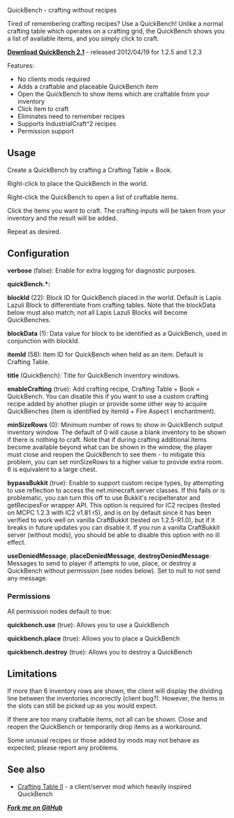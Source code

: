 QuickBench - crafting without recipes

Tired of remembering crafting recipes? Use a QuickBench! Unlike a normal crafting table
which operates on a crafting grid, the QuickBench shows you a list of available items,
and you simply click to craft.

**[Download QuickBench 2.1](http://dev.bukkit.org/server-mods/quickbench/files/6-quick-bench-2-1/)** - released 2012/04/19 for 1.2.5 and 1.2.3

Features:

* No clients mods required
* Adds a craftable and placeable QuickBench item
* Open the QuickBench to show items which are craftable from your inventory
* Click item to craft 
* Eliminates need to remember recipes
* Supports IndustrialCraft^2 recipes
* Permission support

## Usage

Create a QuickBench by crafting a Crafting Table + Book.

Right-click to place the QuickBench in the world.

Right-click the QuickBench to open a list of craftable items.

Click the items you want to craft. The crafting inputs will be taken
from your inventory and the result will be added.

Repeat as desired.

## Configuration

**verbose** (false): Enable for extra logging for diagnostic purposes.

**quickBench.\*:**

**blockId** (22): Block ID for QuickBench placed in the world. Default is Lapis Lazuli Block to differentiate from 
   crafting tables. Note that the blockData below must also match; not all Lapis Lazuli Blocks will become QuickBenches.

**blockData** (1): Data value for block to be identified as a QuickBench, used in conjunction with blockId.

**itemId** (58): Item ID for QuickBench when held as an item. Default is Crafting Table.

**title** (QuickBench): Title for QuickBench inventory windows.

**enableCrafting** (true): Add crafting recipe, Crafting Table + Book = QuickBench. You can disable this
if you want to use a custom crafting recipe added by another plugin or provide some other way to acquire
QuickBenches (item is identified by itemId + Fire Aspect I enchantment).

**minSizeRows** (0): Minimum number of rows to show in QuickBench output inventory window. The default of 0
will cause a blank inventory to be shown if there is nothing to craft. Note that if during crafting additional items
become available beyond what can be shown in the window, the player must close and reopen the QuickBench to see
them - to mitigate this problem, you can set minSizeRows to a higher value to provide extra room. 6 is equivalent to a large chest.

**bypassBukkit** (true): Enable to support custom recipe types, by attempting to use reflection to access
the net.minecraft.server classes. If this fails or is problematic, you can turn this off to use 
Bukkit's recipeIterator and getRecipesFor wrapper API. This option is required for IC2 recipes
(tested on MCPC 1.2.3 with IC2 v1.81 r5), and is on
by default since it has been verified to work well on vanilla CraftBukkit (tested on 1.2.5-R1.0),
but if it breaks in future updates you can disable it. If you run a vanilla CraftBukkit server (without mods),
you should be able to disable this option with no ill effect.

**useDeniedMessage**, **placeDeniedMessage**, **destroyDeniedMessage**: Messages to send to player if attempts
to use, place, or destroy a QuickBench without permission (see nodes below). Set to null to not send any message.

### Permissions

All permission nodes default to true:

**quickbench.use** (true): Allows you to use a QuickBench

**quickbench.place** (true): Allows you to place a QuickBench 

**quickbench.destroy** (true): Allows you to destroy a QuickBench

## Limitations

If more than 6 inventory rows are shown, the client will display the dividing line between the inventories incorrectly (client bug?).
However, the items in the slots can still be picked up as you would expect.

If there are too many craftable items, not all can be shown. Close and reopen the QuickBench or temporarily drop items as a workaround.

Some unusual recipes or those added by mods may not behave as expected; please report any problems.

## See also

* [Crafting Table II](http://www.minecraftforum.net/topic/856538-11-crafting-table-ii-v162-310112/) - a client/server mod which heavily inspired QuickBench

***[Fork me on GitHub](https://github.com/mushroomhostage/QuickBench)***

